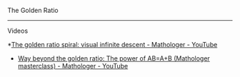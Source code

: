 The Golden Ratio
- - - -

Videos

*[The golden ratio spiral: visual infinite descent - Mathologer - YouTube](https://youtu.be/ubHVK71F01M?si=umPyonD2fJZ1LJUy)

* [Way beyond the golden ratio: The power of AB=A+B (Mathologer masterclass) - Mathologer  - YouTube](https://youtu.be/cCXRUHUgvLI?si=I0QxsCA2h8DggCD4)
